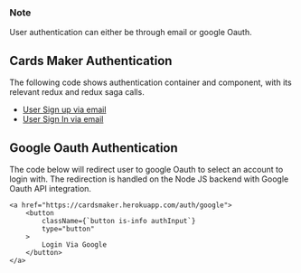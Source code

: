 ### Note
User authentication can either be through email or google Oauth.

## Cards Maker Authentication
The following code shows authentication container and component, with its relevant redux and redux saga calls.
- [User Sign up via email](../client/src/containers/Auth/signup.js)
- [User Sign In via email](../client/src/containers/Auth/login.js)

## Google Oauth Authentication
The code below will redirect user to google Oauth to select an account to login with. The redirection is handled on the Node JS backend with Google Oauth API integration.
```
<a href="https://cardsmaker.herokuapp.com/auth/google">
    <button
        className={`button is-info authInput`}
        type="button"
    >
        Login Via Google
    </button>
</a>
```